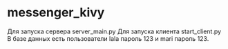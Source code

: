 # messenger_kivy
Для запуска сервера server_main.py
Для запуска клиента start_client.py
В базе данных есть пользователи lala пароль 123 и mari пароль 123.